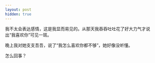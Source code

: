 ```yaml
---
layout: post
hidden: true
---
```

我不太会表达感情，这是我显而易见的。从那天我吞吞吐吐花了好大力气才说出“我喜欢你”可见一斑。

晚上我对她支支吾吾，说了“我怎么喜欢你都不够”，她好像没听懂。

怎么回事？
